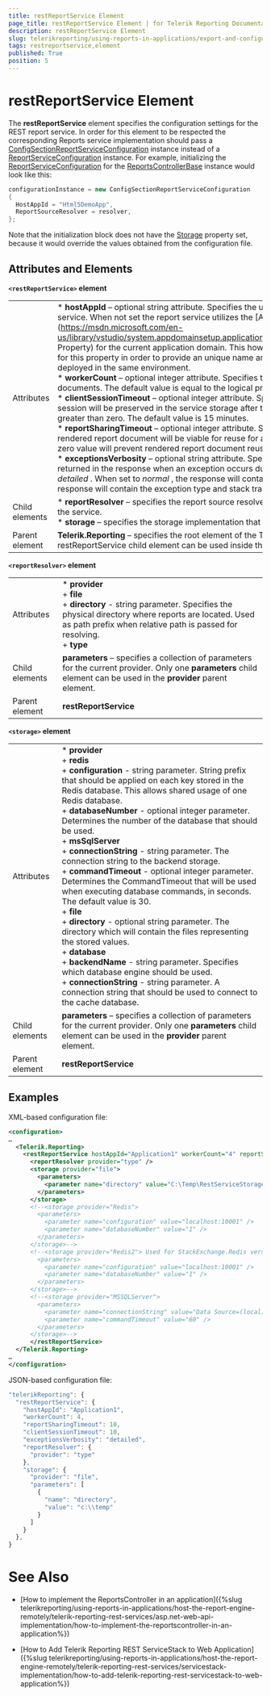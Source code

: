 ```yaml
---
title: restReportService Element
page_title: restReportService Element | for Telerik Reporting Documentation
description: restReportService Element
slug: telerikreporting/using-reports-in-applications/export-and-configure/configure-the-report-engine/restreportservice-element
tags: restreportservice,element
published: True
position: 5
---
```


# restReportService Element



The __restReportService__  element specifies the configuration settings for the REST report service.         In order for this element to be respected the corresponding Reports service implementation should pass a          [ConfigSectionReportServiceConfiguration](/reporting/api/Telerik.Reporting.Services.ConfigSectionReportServiceConfiguration)          instance instead of a          [ReportServiceConfiguration](/reporting/api/Telerik.Reporting.Services.ReportServiceConfiguration)          instance. For example, initializing the           [ReportServiceConfiguration](/reporting/api/Telerik.Reporting.Services.WebApi.ReportsControllerBase#Telerik_Reporting_Services_WebApi_ReportsControllerBase_ReportServiceConfiguration)  for the           [ReportsControllerBase](/reporting/api/Telerik.Reporting.Services.WebApi.ReportsControllerBase)  instance would look like this:       

    
````c#
configurationInstance = new ConfigSectionReportServiceConfiguration
{
  HostAppId = "Html5DemoApp",
  ReportSourceResolver = resolver,
};
````

Note that the initialization block does not have the           [Storage](/reporting/api/Telerik.Reporting.Services.IReportServiceConfiguration#Telerik_Reporting_Services_IReportServiceConfiguration_Storage)  property set, because it would          override the values obtained from the configuration file.       

## Attributes and Elements

__```<restReportService>``` element__ 

|   |   |
| ------ | ------ |
Attributes|*  __hostAppId__ – optional string attribute. Specifies the unique constant name of the application hosting the reports service.                     When not set the report service utilizes the  [AppDomainSetup.ApplicationName Property](https://msdn.microsoft.com/en-us/library/vstudio/system.appdomainsetup.applicationname(v=vs.100).aspx">AppDomainSetup.ApplicationName Property) for the current application domain.                     This however is not sufficient for each application setup. Set a value for this property in order to provide an unique name among all apps                     implementing the report service that will be deployed in the same environment.<br/>*  __workerCount__ – optional integer attribute. Specifies the count of the worker threads that render report documents.                     The default value is equal to the logical processors available on the server machine.<br/>*  __clientSessionTimeout__ – optional integer attribute. Specifies the value in minutes indicating how long a client                     session will be preserved in the service storage after the last interaction from this client. The value must be greater than zero.                     The default value is 15 minutes.<br/>*  __reportSharingTimeout__ – optional integer attribute. Specifies the value in minutes indicating how long a rendered report document                     will be viable for reuse for all clients. The value must be greater than or equal to zero.                     A zero value will prevent rendered report document reuse. The default value is zero.<br/>*  __exceptionsVerbosity__ – optional string attribute.                     Specifies the verbosity level of the exception information returned in the response when an exception occurs during report rendering.                     The supported values are *normal* and *detailed* .                     When set to *normal* , the response will contain only the exception message.                     When set to *detailed* , the response will contain the exception type and stack trace.                     The default value is *normal* .|
|Child elements|*  __reportResolver__ – specifies the report source resolver implementation that will be used for report resolving from the service.<br/>*  __storage__ – specifies the storage implementation that will be used for internal storage from the report service.|
|Parent element| __Telerik.Reporting__ – specifies the root element of the Telerik Reporting configuration settings. Only a single restReportService child element can be used inside                 the Telerik.Reporting root element|

__```<reportResolver>``` element__ 

|   |   |
| ------ | ------ |
Attributes|*  __provider__ <br/>   +  __file__ <br/>   +  __directory__ - string parameter. Specifies the physical directory where reports are located.                             Used as path prefix when relative path is passed for resolving.<br/>   +  __type__ |
|Child elements| __parameters__ – specifies a collection of parameters for the current provider. Only one __parameters__ child element can be                 used in the __provider__ parent element.|
|Parent element| __restReportService__|

__```<storage>``` element__ 

|   |   |
| ------ | ------ |
Attributes|*  __provider__ <br/>   +  __redis__ <br/>   +  __configuration__ - string parameter. String prefix that should be applied on each key stored in the Redis database.                             This allows shared usage of one Redis database.<br/>   +  __databaseNumber__ - optional integer parameter. Determines the number of the database that should be used.<br/>   +  __msSqlServer__ <br/>   +  __connectionString__ - string parameter. The connection string to the backend storage.<br/>   +  __commandTimeout__ - optional integer parameter. Determines the CommandTimeout that will be used when executing database commands, in seconds. The default value is 30.<br/>   +  __file__ <br/>   +  __directory__ - optional string parameter. The directory which will contain the files representing the stored values.<br/>   +  __database__ <br/>   +  __backendName__ - string parameter. Specifies which database engine should be used.<br/>   +  __connectionString__ - string parameter. A connection string that should be used to connect to the cache database.|
|Child elements| __parameters__ – specifies a collection of parameters for the current provider. Only one __parameters__ child element can be                 used in the __provider__ parent element.|
|Parent element| __restReportService__|

## Examples

XML-based configuration file:

    
````xml
<configuration>
…
  <Telerik.Reporting>
    <restReportService hostAppId="Application1" workerCount="4" reportSharingTimeout="10" clientSessionTimeout="10" exceptionsVerbosity="detailed">
      <reportResolver provider="type" />
      <storage provider="file">
        <parameters>
          <parameter name="directory" value="C:\Temp\RestServiceStorage" />
        </parameters>
      </storage>
      <!--<storage provider="Redis">
        <parameters>
          <parameter name="configuration" value="localhost:10001" />
          <parameter name="databaseNumber" value="1" />
        </parameters>
      </storage>-->
      <!--<storage provider="Redis2"> Used for StackExchange.Redis version 2.0+
        <parameters>
          <parameter name="configuration" value="localhost:10001" />
          <parameter name="databaseNumber" value="1" />
        </parameters>
      </storage>-->
      <!--<storage provider="MSSQLServer">
        <parameters>
          <parameter name="connectionString" value="Data Source=(local)\SQLEXPRESS;Initial Catalog=RestServiceStorage;Integrated Security=SSPI" />
          <parameter name="commandTimeout" value="60" />
        </parameters>
      </storage>-->
      </restReportService>
  </Telerik.Reporting>
…
</configuration>
````

JSON-based configuration file:

    
````js
"telerikReporting": {
  "restReportService": {
    "hostAppId": "Application1",
    "workerCount": 4,
    "reportSharingTimeout": 10,
    "clientSessionTimeout": 10,
    "exceptionsVerbosity": "detailed",
    "reportResolver": {
      "provider": "type"
    },
    "storage": {
      "provider": "file",
      "parameters": [
        {
          "name": "directory",
          "value": "c:\\temp"
        }
      ]
    }
  },
}
````

# See Also

 * [How to implement the ReportsController in an application]({%slug telerikreporting/using-reports-in-applications/host-the-report-engine-remotely/telerik-reporting-rest-services/asp.net-web-api-implementation/how-to-implement-the-reportscontroller-in-an-application%})

 * [How to Add Telerik Reporting REST ServiceStack to Web Application]({%slug telerikreporting/using-reports-in-applications/host-the-report-engine-remotely/telerik-reporting-rest-services/servicestack-implementation/how-to-add-telerik-reporting-rest-servicestack-to-web-application%})

